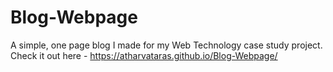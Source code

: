 # Blog-Webpage
A simple, one page blog I made for my Web Technology case study project.
Check it out here - https://atharvataras.github.io/Blog-Webpage/
